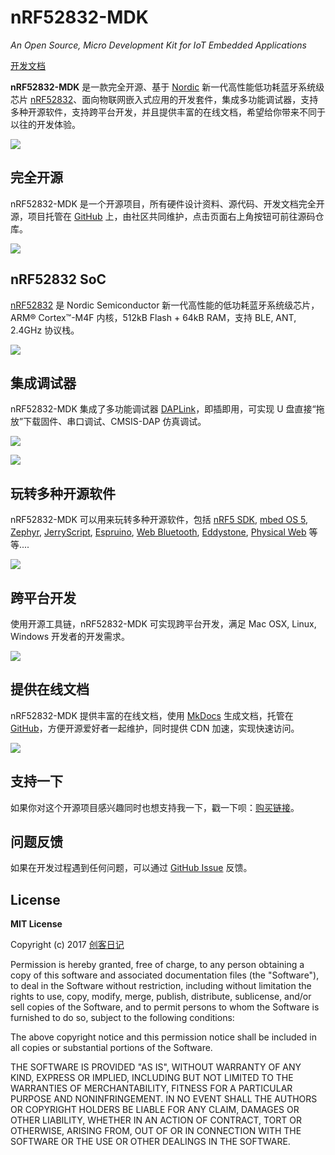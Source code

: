 # nRF52832-MDK 

*An Open Source, Micro Development Kit for IoT Embedded Applications*

[开发文档](https://wiki.makerdiary.co/nrf52832-mdk)

**nRF52832-MDK** 是一款完全开源、基于 [Nordic](http://www.nordicsemi.com/eng) 新一代高性能低功耗蓝牙系统级芯片 [nRF52832](http://www.nordicsemi.com/eng/Products/Bluetooth-low-energy/nRF52832)、面向物联网嵌入式应用的开发套件，集成多功能调试器，支持多种开源软件，支持跨平台开发，并且提供丰富的在线文档，希望给你带来不同于以往的开发体验。

![](https://img.makerdiary.co/wiki/nrf52832mdk/nrf52832-mdk-boardbox.jpg)

## 完全开源

nRF52832-MDK 是一个开源项目，所有硬件设计资料、源代码、开发文档完全开源，项目托管在 [GitHub](https://github.com/makerdiary/nrf52832-mdk) 上，由社区共同维护，点击页面右上角按钮可前往源码仓库。

![](https://img.makerdiary.co/wiki/nrf52832mdk/nrf52832-mdk-oshw-1280x976.png)

## nRF52832 SoC

[nRF52832](http://www.nordicsemi.com/eng/Products/Bluetooth-low-energy/nRF52832) 是 Nordic Semiconductor 新一代高性能的低功耗蓝牙系统级芯片，ARM® Cortex™-M4F 内核，512kB Flash + 64kB RAM，支持 BLE, ANT, 2.4GHz 协议栈。

![](https://img.makerdiary.co/wiki/nrf52832mdk/nrf52832-chip.png)

## 集成调试器

nRF52832-MDK 集成了多功能调试器 [DAPLink](https://github.com/mbedmicro/DAPLink/)，即插即用，可实现 U 盘直接“拖放”下载固件、串口调试、CMSIS-DAP 仿真调试。

![](https://img.makerdiary.co/wiki/nrf52832mdk/cp-hex-to-daplink.png)

![](https://img.makerdiary.co/wiki/nrf52832mdk/daplink-block.png)

## 玩转多种开源软件

nRF52832-MDK 可以用来玩转多种开源软件，包括 [nRF5 SDK](https://www.nordicsemi.com/eng/Products/Bluetooth-low-energy/nRF5-SDK), [mbed OS 5](https://developer.mbed.org/), [Zephyr](https://www.zephyrproject.org/), [JerryScript](http://jerryscript.net/), [Espruino](http://www.espruino.com/), [Web Bluetooth](https://webbluetoothcg.github.io/web-bluetooth/), [Eddystone](https://github.com/google/eddystone), [Physical Web](https://google.github.io/physical-web/) 等等....

![](https://img.makerdiary.co/wiki/nrf52832mdk/nrf52832-mdk-multisw.png)

## 跨平台开发

使用开源工具链，nRF52832-MDK 可实现跨平台开发，满足 Mac OSX, Linux, Windows 开发者的开发需求。

![](https://img.makerdiary.co/wiki/nrf52832mdk/multi-platform.png)

## 提供在线文档

nRF52832-MDK 提供丰富的在线文档，使用 [MkDocs](http://www.mkdocs.org/) 生成文档，托管在 [GitHub](https://github.com/makerdiary/nrf52832-mdk/)，方便开源爱好者一起维护，同时提供 CDN 加速，实现快速访问。

![](https://img.makerdiary.co/wiki/nrf52832mdk/nrf52832-mdk-online-docs-available.png)

## 支持一下

如果你对这个开源项目感兴趣同时也想支持我一下，戳一下呗：[购买链接](https://h5.youzan.com/v2/goods/1y40hlmc51wro?showsku=true)。

## 问题反馈

如果在开发过程遇到任何问题，可以通过 [GitHub Issue](https://github.com/makerdiary/nrf52832-mdk/issues) 反馈。

## License

**MIT License**

Copyright (c) 2017 [创客日记](https://makerdiary.co)

Permission is hereby granted, free of charge, to any person obtaining a copy
of this software and associated documentation files (the "Software"), to deal
in the Software without restriction, including without limitation the rights
to use, copy, modify, merge, publish, distribute, sublicense, and/or sell
copies of the Software, and to permit persons to whom the Software is
furnished to do so, subject to the following conditions:

The above copyright notice and this permission notice shall be included in all
copies or substantial portions of the Software.

THE SOFTWARE IS PROVIDED "AS IS", WITHOUT WARRANTY OF ANY KIND, EXPRESS OR
IMPLIED, INCLUDING BUT NOT LIMITED TO THE WARRANTIES OF MERCHANTABILITY,
FITNESS FOR A PARTICULAR PURPOSE AND NONINFRINGEMENT. IN NO EVENT SHALL THE
AUTHORS OR COPYRIGHT HOLDERS BE LIABLE FOR ANY CLAIM, DAMAGES OR OTHER
LIABILITY, WHETHER IN AN ACTION OF CONTRACT, TORT OR OTHERWISE, ARISING FROM,
OUT OF OR IN CONNECTION WITH THE SOFTWARE OR THE USE OR OTHER DEALINGS IN THE
SOFTWARE.
